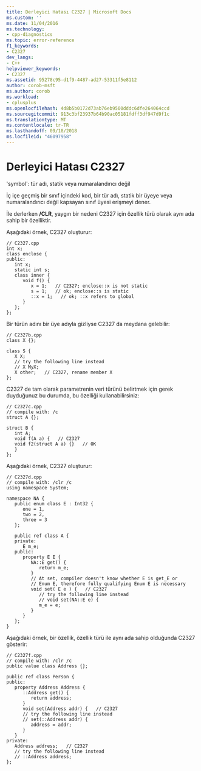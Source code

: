 ```yaml
---
title: Derleyici Hatası C2327 | Microsoft Docs
ms.custom: ''
ms.date: 11/04/2016
ms.technology:
- cpp-diagnostics
ms.topic: error-reference
f1_keywords:
- C2327
dev_langs:
- C++
helpviewer_keywords:
- C2327
ms.assetid: 95278c95-d1f9-4487-ad27-53311f5e8112
author: corob-msft
ms.author: corob
ms.workload:
- cplusplus
ms.openlocfilehash: 4d8b5b0172d73ab76eb9500dddc6dfe264064ccd
ms.sourcegitcommit: 913c3bf23937b64b90ac05181fdff3df947d9f1c
ms.translationtype: MT
ms.contentlocale: tr-TR
ms.lasthandoff: 09/18/2018
ms.locfileid: "46097958"
---
```

# <a name="compiler-error-c2327"></a>Derleyici Hatası C2327

'symbol': tür adı, statik veya numaralandırıcı değil

İç içe geçmiş bir sınıf içindeki kod, bir tür adı, statik bir üyeye veya numaralandırıcı değil kapsayan sınıf üyesi erişmeyi dener.

İle derlerken **/CLR**, yaygın bir nedeni C2327 için özellik türü olarak aynı ada sahip bir özelliktir.

Aşağıdaki örnek, C2327 oluşturur:

```
// C2327.cpp
int x;
class enclose {
public:
   int x;
   static int s;
   class inner {
      void f() {
         x = 1;   // C2327; enclose::x is not static
         s = 1;   // ok; enclose::s is static
         ::x = 1;   // ok; ::x refers to global
      }
   };
};
```

Bir türün adını bir üye adıyla gizliyse C2327 da meydana gelebilir:

```
// C2327b.cpp
class X {};

class S {
   X X;
   // try the following line instead
   // X MyX;
   X other;   // C2327, rename member X
};
```

C2327 de tam olarak parametrenin veri türünü belirtmek için gerek duyduğunuz bu durumda, bu özelliği kullanabilirsiniz:

```
// C2327c.cpp
// compile with: /c
struct A {};

struct B {
   int A;
   void f(A a) {   // C2327
   void f2(struct A a) {}   // OK
   }
};
```

Aşağıdaki örnek, C2327 oluşturur:

```
// C2327d.cpp
// compile with: /clr /c
using namespace System;

namespace NA {
   public enum class E : Int32 {
      one = 1,
      two = 2,
      three = 3
   };

   public ref class A {
   private:
      E m_e;
   public:
      property E E {
         NA::E get() {
            return m_e;
         }
         // At set, compiler doesn't know whether E is get_E or
         // Enum E, therefore fully qualifying Enum E is necessary
         void set( E e ) {   // C2327
            // try the following line instead
            // void set(NA::E e) {
            m_e = e;
         }
      }
   };
}
```

Aşağıdaki örnek, bir özellik, özellik türü ile aynı ada sahip olduğunda C2327 gösterir:

```
// C2327f.cpp
// compile with: /clr /c
public value class Address {};

public ref class Person {
public:
   property Address Address {
      ::Address get() {
         return address;
      }
      void set(Address addr) {   // C2327
      // try the following line instead
      // set(::Address addr) {
         address = addr;
      }
   }
private:
   Address address;   // C2327
   // try the following line instead
   // ::Address address;
};
```
